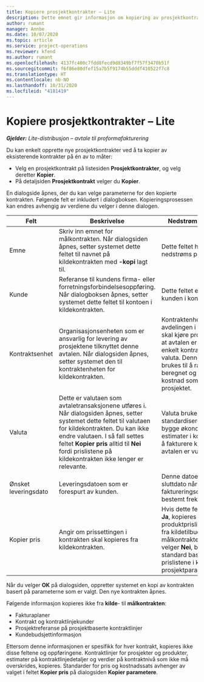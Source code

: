 ```yaml
---
title: Kopiere prosjektkontrakter – Lite
description: Dette emnet gir informasjon om kopiering av prosjektkontrakter i Project Operations.
author: rumant
manager: Annbe
ms.date: 10/07/2020
ms.topic: article
ms.service: project-operations
ms.reviewer: kfend
ms.author: rumant
ms.openlocfilehash: 4137fc400c7fdd8fecd9d8349bf7f57f3470b51f
ms.sourcegitcommit: f6f86e80dfef15a7b5f9174b55dddf410522f7c8
ms.translationtype: HT
ms.contentlocale: nb-NO
ms.lasthandoff: 10/31/2020
ms.locfileid: "4181419"
---
```

# <a name="copy-project-contracts---lite"></a>Kopiere prosjektkontrakter – Lite

_**Gjelder:** Lite-distribusjon – avtale til proformafakturering_

Du kan enkelt opprette nye prosjektkontrakter ved å ta kopier av eksisterende kontrakter på én av to måter: 

  - Velg en prosjektkontrakt på listesiden **Prosjektkontrakter**, og velg deretter **Kopier**.
  - På detaljsiden **Prosjektkontrakt** velger du **Kopier**.

En dialogside åpnes, der du kan velge parameterne for den kopierte kontrakten. Følgende felt er inkludert i dialogboksen. Kopieringsprosessen kan endres avhengig av verdiene du velger i denne dialogen.

| **Felt** | **Beskrivelse** | **Nedstrøms påvirkning** |
| --- | --- | --- |
| Emne | Skriv inn emnet for målkontrakten. Når dialogsiden åpnes, setter systemet dette feltet til navnet på kildekontrakten med **-kopi** lagt til. | Dette feltet har ingen nedstrøms påvirkning. |
| Kunde | Referanse til kundens firma- eller forretningsforbindelsesoppføring. Når dialogboksen åpnes, setter systemet dette feltet til kontoen i kildekontrakten. | Dette feltet er den primære kunden i kontrakten. |
| Kontraktsenhet | Organisasjonsenheten som er ansvarlig for levering av prosjektene tilknyttet denne avtalen. Når dialogsiden åpnes, setter systemet den til kontraktenheten for kildekontrakten. | Kontraktenheten er avdelingen i firmaet som skal kjøre prosjektene etter at avtalen er lukket. Hver enkelt kontraktenhet har en valuta. Denne valutaen brukes til å rapportere beregnet og faktisk kostnad som påløpte under prosjektet. |
| Valuta | Dette er valutaen som avtaletransaksjonene utføres i. Når dialogsiden åpnes, setter systemet dette feltet til valutaen for kildekontrakten. Du kan ikke endre valutaen. I så fall settes feltet **Kopier pris** alltid til **Nei** fordi prislistene på kildekontrakten ikke lenger er relevante. | Valuta brukes til å standardisere prislister, til å bygge økonomiske estimater i kontrakten og til å fakturere kunden når avtalen er vunnet. |
| Ønsket leveringsdato | Leveringsdatoen som er forespurt av kunden. | Denne datoen brukes som sluttdato når du oppretter faktureringsdatoer langs en bestemt frekvens. |
| Kopier pris | Angir om prissettingen i kontrakten skal kopieres fra kildekontrakten. | Hvis dette feltet er satt til **Ja**, kopieres prosjekt- og produktprislistereferansene fra kildetilbudet til målkontrakten. Hvis du velger **Nei**, blir prislistene standard basert på de siste prislistene i konto- eller prosjektparameterne. |

Når du velger **OK** på dialogsiden, oppretter systemet en kopi av kontrakten basert på parameterne som er valgt. Den nye kontrakten åpnes.

Følgende informasjon kopieres ikke fra **kilde**- til **målkontrakten**:

  - Fakturaplaner
  - Kontrakt og kontraktlinjekunder
  - Prosjektreferanse på prosjektbaserte kontraktlinjer
  - Kundebudsjettinformasjon

Ettersom denne informasjonen er spesifikk for hver kontrakt, kopieres ikke disse feltene og oppføringene. Kontraktlinjer for prosjekter og produkter, estimater på kontraktlinjedetaljer og verdier på kontraktnivå som ikke må overskrides, kopieres. Standarder for pris og kostnadssats avhenger av valget i feltet **Kopier pris** på dialogsiden **Kopier parametere**.
